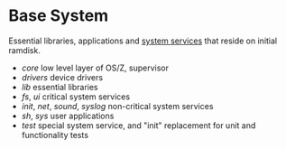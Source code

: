 Base System
===========

Essential libraries, applications and [system services](https://github.com/bztsrc/osz/tree/master/docs/services.md) that reside on initial ramdisk.

- *core* low level layer of OS/Z, supervisor
- *drivers* device drivers
- *lib* essential libraries
- *fs*, *ui* critical system services
- *init*, *net*, *sound*, *syslog* non-critical system services
- *sh*, *sys* user applications
- *test* special system service, and "init" replacement for unit and functionality tests
